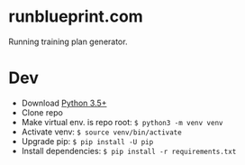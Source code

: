 # runblueprint.com

Running training plan generator.

# Dev

* Download [Python 3.5+](https://www.python.org/downloads/)
* Clone repo
* Make virtual env. is repo root: `$ python3 -m venv venv`
* Activate venv: `$ source venv/bin/activate`
* Upgrade pip: `$ pip install -U pip`
* Install dependencies: `$ pip install -r requirements.txt`
